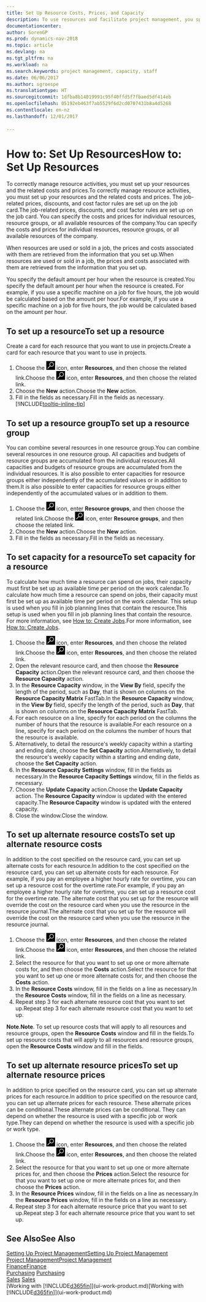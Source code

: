 ```yaml
---
title: Set Up Resource Costs, Prices, and Capacity
description: To use resources and facilitate project management, you specify costs and prices for individual resources or resource groups, and set the resource capacity.
documentationcenter: 
author: SorenGP
ms.prod: dynamics-nav-2018
ms.topic: article
ms.devlang: na
ms.tgt_pltfrm: na
ms.workload: na
ms.search.keywords: project management, capacity, staff
ms.date: 06/06/2017
ms.author: sgroespe
ms.translationtype: HT
ms.sourcegitcommit: 1dfba8b14019991c95f40ffd5f7fbaed5df414eb
ms.openlocfilehash: 05192eb463f7ab5529f6d2cd0707431b8a4d5268
ms.contentlocale: en-nz
ms.lasthandoff: 12/01/2017

---
```

# <a name="how-to-set-up-resources"></a><span data-ttu-id="96d7e-103">How to: Set Up Resources</span><span class="sxs-lookup"><span data-stu-id="96d7e-103">How to: Set Up Resources</span></span>
<span data-ttu-id="96d7e-104">To correctly manage resource activities, you must set up your resources and the related costs and prices.</span><span class="sxs-lookup"><span data-stu-id="96d7e-104">To correctly manage resource activities, you must set up your resources and the related costs and prices.</span></span> <span data-ttu-id="96d7e-105">The job-related prices, discounts, and cost factor rules are set up on the job card.</span><span class="sxs-lookup"><span data-stu-id="96d7e-105">The job-related prices, discounts, and cost factor rules are set up on the job card.</span></span> <span data-ttu-id="96d7e-106">You can specify the costs and prices for individual resources, resource groups, or all available resources of the company.</span><span class="sxs-lookup"><span data-stu-id="96d7e-106">You can specify the costs and prices for individual resources, resource groups, or all available resources of the company.</span></span>

<span data-ttu-id="96d7e-107">When resources are used or sold in a job, the prices and costs associated with them are retrieved from the information that you set up.</span><span class="sxs-lookup"><span data-stu-id="96d7e-107">When resources are used or sold in a job, the prices and costs associated with them are retrieved from the information that you set up.</span></span>

<span data-ttu-id="96d7e-108">You specify the default amount per hour when the resource is created.</span><span class="sxs-lookup"><span data-stu-id="96d7e-108">You specify the default amount per hour when the resource is created.</span></span> <span data-ttu-id="96d7e-109">For example, if you use a specific machine on a job for five hours, the job would be calculated based on the amount per hour.</span><span class="sxs-lookup"><span data-stu-id="96d7e-109">For example, if you use a specific machine on a job for five hours, the job would be calculated based on the amount per hour.</span></span>

## <a name="to-set-up-a-resource"></a><span data-ttu-id="96d7e-110">To set up a resource</span><span class="sxs-lookup"><span data-stu-id="96d7e-110">To set up a resource</span></span>
<span data-ttu-id="96d7e-111">Create a card for each resource that you want to use in projects.</span><span class="sxs-lookup"><span data-stu-id="96d7e-111">Create a card for each resource that you want to use in projects.</span></span>

1. <span data-ttu-id="96d7e-112">Choose the ![Search for Page or Report](media/ui-search/search_small.png "Search for Page or Report icon") icon, enter **Resources**, and then choose the related link.</span><span class="sxs-lookup"><span data-stu-id="96d7e-112">Choose the ![Search for Page or Report](media/ui-search/search_small.png "Search for Page or Report icon") icon, enter **Resources**, and then choose the related link.</span></span>
2. <span data-ttu-id="96d7e-113">Choose the **New** action.</span><span class="sxs-lookup"><span data-stu-id="96d7e-113">Choose the **New** action.</span></span>
3. <span data-ttu-id="96d7e-114">Fill in the fields as necessary.</span><span class="sxs-lookup"><span data-stu-id="96d7e-114">Fill in the fields as necessary.</span></span> [!INCLUDE[tooltip-inline-tip](includes/tooltip-inline-tip_md.md)]  

## <a name="to-set-up-a-resource-group"></a><span data-ttu-id="96d7e-115">To set up a resource group</span><span class="sxs-lookup"><span data-stu-id="96d7e-115">To set up a resource group</span></span>
<span data-ttu-id="96d7e-116">You can combine several resources in one resource group.</span><span class="sxs-lookup"><span data-stu-id="96d7e-116">You can combine several resources in one resource group.</span></span> <span data-ttu-id="96d7e-117">All capacities and budgets of resource groups are accumulated from the individual resources.</span><span class="sxs-lookup"><span data-stu-id="96d7e-117">All capacities and budgets of resource groups are accumulated from the individual resources.</span></span> <span data-ttu-id="96d7e-118">It is also possible to enter capacities for resource groups either independently of the accumulated values or in addition to them.</span><span class="sxs-lookup"><span data-stu-id="96d7e-118">It is also possible to enter capacities for resource groups either independently of the accumulated values or in addition to them.</span></span>

1. <span data-ttu-id="96d7e-119">Choose the ![Search for Page or Report](media/ui-search/search_small.png "Search for Page or Report icon") icon, enter **Resource groups**, and then choose the related link.</span><span class="sxs-lookup"><span data-stu-id="96d7e-119">Choose the ![Search for Page or Report](media/ui-search/search_small.png "Search for Page or Report icon") icon, enter **Resource groups**, and then choose the related link.</span></span>
2. <span data-ttu-id="96d7e-120">Choose the **New** action.</span><span class="sxs-lookup"><span data-stu-id="96d7e-120">Choose the **New** action.</span></span>
3. <span data-ttu-id="96d7e-121">Fill in the fields as necessary.</span><span class="sxs-lookup"><span data-stu-id="96d7e-121">Fill in the fields as necessary.</span></span>

## <a name="to-set-capacity-for-a-resource"></a><span data-ttu-id="96d7e-122">To set capacity for a resource</span><span class="sxs-lookup"><span data-stu-id="96d7e-122">To set capacity for a resource</span></span>
<span data-ttu-id="96d7e-123">To calculate how much time a resource can spend on jobs, their capacity must first be set up as available time per period on the work calendar.</span><span class="sxs-lookup"><span data-stu-id="96d7e-123">To calculate how much time a resource can spend on jobs, their capacity must first be set up as available time per period on the work calendar.</span></span> <span data-ttu-id="96d7e-124">This setup is used when you fill in job planning lines that contain the resource.</span><span class="sxs-lookup"><span data-stu-id="96d7e-124">This setup is used when you fill in job planning lines that contain the resource.</span></span> <span data-ttu-id="96d7e-125">For more information, see [How to: Create Jobs](projects-how-create-jobs.md).</span><span class="sxs-lookup"><span data-stu-id="96d7e-125">For more information, see [How to: Create Jobs](projects-how-create-jobs.md).</span></span>

1. <span data-ttu-id="96d7e-126">Choose the ![Search for Page or Report](media/ui-search/search_small.png "Search for Page or Report icon") icon, enter **Resources**, and then choose the related link.</span><span class="sxs-lookup"><span data-stu-id="96d7e-126">Choose the ![Search for Page or Report](media/ui-search/search_small.png "Search for Page or Report icon") icon, enter **Resources**, and then choose the related link.</span></span>
2. <span data-ttu-id="96d7e-127">Open the relevant resource card, and then choose the **Resource Capacity** action.</span><span class="sxs-lookup"><span data-stu-id="96d7e-127">Open the relevant resource card, and then choose the **Resource Capacity** action.</span></span>
3. <span data-ttu-id="96d7e-128">In the **Resource Capacity** window, in the **View By** field, specify the length of the period, such as **Day**, that is shown on columns on the **Resource Capacity Matrix** FastTab.</span><span class="sxs-lookup"><span data-stu-id="96d7e-128">In the **Resource Capacity** window, in the **View By** field, specify the length of the period, such as **Day**, that is shown on columns on the **Resource Capacity Matrix** FastTab.</span></span>
4. <span data-ttu-id="96d7e-129">For each resource on a line, specify for each period on the columns the number of hours that the resource is available.</span><span class="sxs-lookup"><span data-stu-id="96d7e-129">For each resource on a line, specify for each period on the columns the number of hours that the resource is available.</span></span>
5. <span data-ttu-id="96d7e-130">Alternatively, to detail the resource's weekly capacity within a starting and ending date, choose the **Set Capacity** action.</span><span class="sxs-lookup"><span data-stu-id="96d7e-130">Alternatively, to detail the resource's weekly capacity within a starting and ending date, choose the **Set Capacity** action.</span></span>
6. <span data-ttu-id="96d7e-131">In the **Resource Capacity Settings** window, fill in the fields as necessary.</span><span class="sxs-lookup"><span data-stu-id="96d7e-131">In the **Resource Capacity Settings** window, fill in the fields as necessary.</span></span>
7. <span data-ttu-id="96d7e-132">Choose the **Update Capacity** action.</span><span class="sxs-lookup"><span data-stu-id="96d7e-132">Choose the **Update Capacity** action.</span></span> <span data-ttu-id="96d7e-133">The **Resource Capacity** window is updated with the entered capacity.</span><span class="sxs-lookup"><span data-stu-id="96d7e-133">The **Resource Capacity** window is updated with the entered capacity.</span></span>
8. <span data-ttu-id="96d7e-134">Close the window.</span><span class="sxs-lookup"><span data-stu-id="96d7e-134">Close the window.</span></span>

## <a name="to-set-up-alternate-resource-costs"></a><span data-ttu-id="96d7e-135">To set up alternate resource costs</span><span class="sxs-lookup"><span data-stu-id="96d7e-135">To set up alternate resource costs</span></span>
<span data-ttu-id="96d7e-136">In addition to the cost specified on the resource card, you can set up alternate costs for each resource.</span><span class="sxs-lookup"><span data-stu-id="96d7e-136">In addition to the cost specified on the resource card, you can set up alternate costs for each resource.</span></span> <span data-ttu-id="96d7e-137">For example, if you pay an employee a higher hourly rate for overtime, you can set up a resource cost for the overtime rate.</span><span class="sxs-lookup"><span data-stu-id="96d7e-137">For example, if you pay an employee a higher hourly rate for overtime, you can set up a resource cost for the overtime rate.</span></span> <span data-ttu-id="96d7e-138">The alternate cost that you set up for the resource will override the cost on the resource card when you use the resource in the resource journal.</span><span class="sxs-lookup"><span data-stu-id="96d7e-138">The alternate cost that you set up for the resource will override the cost on the resource card when you use the resource in the resource journal.</span></span>

1. <span data-ttu-id="96d7e-139">Choose the ![Search for Page or Report](media/ui-search/search_small.png "Search for Page or Report icon") icon, enter **Resources**, and then choose the related link.</span><span class="sxs-lookup"><span data-stu-id="96d7e-139">Choose the ![Search for Page or Report](media/ui-search/search_small.png "Search for Page or Report icon") icon, enter **Resources**, and then choose the related link.</span></span>  
2. <span data-ttu-id="96d7e-140">Select the resource for that you want to set up one or more alternate costs for, and then choose the **Costs** action.</span><span class="sxs-lookup"><span data-stu-id="96d7e-140">Select the resource for that you want to set up one or more alternate costs for, and then choose the **Costs** action.</span></span>  
3. <span data-ttu-id="96d7e-141">In the **Resource Costs** window, fill in the fields on a line as necessary.</span><span class="sxs-lookup"><span data-stu-id="96d7e-141">In the **Resource Costs** window, fill in the fields on a line as necessary.</span></span>  
4. <span data-ttu-id="96d7e-142">Repeat step 3 for each alternate resource cost that you want to set up.</span><span class="sxs-lookup"><span data-stu-id="96d7e-142">Repeat step 3 for each alternate resource cost that you want to set up.</span></span>

<span data-ttu-id="96d7e-143">**Note**.</span><span class="sxs-lookup"><span data-stu-id="96d7e-143">**Note**.</span></span> <span data-ttu-id="96d7e-144">To set up resource costs that will apply to all resources and resource groups, open the **Resource Costs** window and fill in the fields.</span><span class="sxs-lookup"><span data-stu-id="96d7e-144">To set up resource costs that will apply to all resources and resource groups, open the **Resource Costs** window and fill in the fields.</span></span>

## <a name="to-set-up-alternate-resource-prices"></a><span data-ttu-id="96d7e-145">To set up alternate resource prices</span><span class="sxs-lookup"><span data-stu-id="96d7e-145">To set up alternate resource prices</span></span>
<span data-ttu-id="96d7e-146">In addition to price specified on the resource card, you can set up alternate prices for each resource.</span><span class="sxs-lookup"><span data-stu-id="96d7e-146">In addition to price specified on the resource card, you can set up alternate prices for each resource.</span></span> <span data-ttu-id="96d7e-147">These alternate prices can be conditional.</span><span class="sxs-lookup"><span data-stu-id="96d7e-147">These alternate prices can be conditional.</span></span> <span data-ttu-id="96d7e-148">They can depend on whether the resource is used with a specific job or work type.</span><span class="sxs-lookup"><span data-stu-id="96d7e-148">They can depend on whether the resource is used with a specific job or work type.</span></span>

1. <span data-ttu-id="96d7e-149">Choose the ![Search for Page or Report](media/ui-search/search_small.png "Search for Page or Report icon") icon, enter **Resources**, and then choose the related link.</span><span class="sxs-lookup"><span data-stu-id="96d7e-149">Choose the ![Search for Page or Report](media/ui-search/search_small.png "Search for Page or Report icon") icon, enter **Resources**, and then choose the related link.</span></span>
2. <span data-ttu-id="96d7e-150">Select the resource for that you want to set up one or more alternate prices for, and then choose the **Prices** action.</span><span class="sxs-lookup"><span data-stu-id="96d7e-150">Select the resource for that you want to set up one or more alternate prices for, and then choose the **Prices** action.</span></span>
3. <span data-ttu-id="96d7e-151">In the **Resource Prices** window, fill in the fields on a line as necessary.</span><span class="sxs-lookup"><span data-stu-id="96d7e-151">In the **Resource Prices** window, fill in the fields on a line as necessary.</span></span>
4. <span data-ttu-id="96d7e-152">Repeat step 3 for each alternate resource price that you want to set up.</span><span class="sxs-lookup"><span data-stu-id="96d7e-152">Repeat step 3 for each alternate resource price that you want to set up.</span></span>

## <a name="see-also"></a><span data-ttu-id="96d7e-153">See Also</span><span class="sxs-lookup"><span data-stu-id="96d7e-153">See Also</span></span>
[<span data-ttu-id="96d7e-154">Setting Up Project Management</span><span class="sxs-lookup"><span data-stu-id="96d7e-154">Setting Up Project Management</span></span>](projects-setup-projects.md)  
[<span data-ttu-id="96d7e-155">Project Management</span><span class="sxs-lookup"><span data-stu-id="96d7e-155">Project Management</span></span>](projects-manage-projects.md)  
[<span data-ttu-id="96d7e-156">Finance</span><span class="sxs-lookup"><span data-stu-id="96d7e-156">Finance</span></span>](finance.md)  
<span data-ttu-id="96d7e-157">[Purchasing](purchasing-manage-purchasing.md)       </span><span class="sxs-lookup"><span data-stu-id="96d7e-157">[Purchasing](purchasing-manage-purchasing.md)       </span></span>  
<span data-ttu-id="96d7e-158">[Sales](sales-manage-sales.md)    </span><span class="sxs-lookup"><span data-stu-id="96d7e-158">[Sales](sales-manage-sales.md)    </span></span>  
<span data-ttu-id="96d7e-159">[Working with [!INCLUDE[d365fin](includes/d365fin_md.md)]](ui-work-product.md)</span><span class="sxs-lookup"><span data-stu-id="96d7e-159">[Working with [!INCLUDE[d365fin](includes/d365fin_md.md)]](ui-work-product.md)</span></span>  

